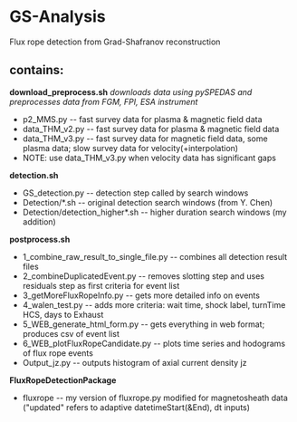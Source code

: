 # GS-Analysis
Flux rope detection from Grad-Shafranov reconstruction

## contains: ##

**download_preprocess.sh**
*downloads data using pySPEDAS and preprocesses data from FGM, FPI, ESA instrument*
- p2_MMS.py -- fast survey data for plasma & magnetic field data
- data_THM_v2.py -- fast survey data for plasma & magnetic field data
- data_THM_v3.py -- fast survey data for magnetic field data, some plasma data; slow survey data for velocity(+interpolation)
- NOTE: use data_THM_v3.py when velocity data has significant gaps

**detection.sh**
- GS_detection.py -- detection step called by search windows
- Detection/*.sh -- original detection search windows (from Y. Chen)
- Detection/detection_higher*.sh -- higher duration search windows (my addition)

**postprocess.sh**
- 1_combine_raw_result_to_single_file.py -- combines all detection result files
- 2_combineDuplicatedEvent.py -- removes slotting step and uses residuals step as first criteria for event list
- 3_getMoreFluxRopeInfo.py -- gets more detailed info on events
- 4_walen_test.py -- adds more criteria: wait time, shock label, turnTime HCS, days to Exhaust
- 5_WEB_generate_html_form.py -- gets everything in web format; produces csv of event list
- 6_WEB_plotFluxRopeCandidate.py -- plots time series and hodograms of flux rope events
- Output_jz.py -- outputs histogram of axial current density jz

**FluxRopeDetectionPackage**
- fluxrope -- my version of fluxrope.py modified for magnetosheath data ("updated" refers to adaptive datetimeStart(&End), dt inputs)
